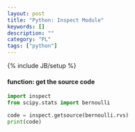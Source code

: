 ```yaml
---
layout: post
title: "Python: Inspect Module"
keywords: []
description: ""
category: "PL"
tags: ["python"]
---
```

{% include JB/setup %}


#### function: get the source code

```python
import inspect
from scipy.stats import bernoulli

code = inspect.getsource(bernoulli.rvs)
print(code)
```

